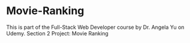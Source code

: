 # Movie-Ranking
This is part of the Full-Stack Web Developer course by Dr. Angela Yu on Udemy.
Section 2 Project: Movie Ranking
